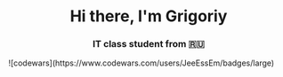 <h1 align="center">Hi there, I'm Grigoriy
<h3 align="center">IT class student from 🇷🇺</h3>
![codewars](https://www.codewars.com/users/JeeEssEm/badges/large)
